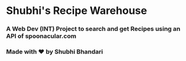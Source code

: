 # Shubhi's Recipe Warehouse

### A Web Dev (INT) Project to search and get Recipes using an API of spoonacular.com

### Made with ♥️ by Shubhi Bhandari

